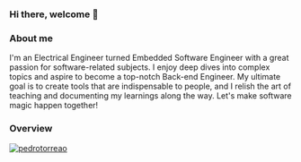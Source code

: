 ### Hi there, welcome 👋

### About me

I'm an Electrical Engineer turned Embedded Software Engineer with a great passion for software-related subjects. I enjoy deep dives into complex topics and aspire to become a top-notch Back-end Engineer. My ultimate goal is to create tools that are indispensable to people, and I relish the art of teaching and documenting my learnings along the way. Let's make software magic happen together!

<!--
### Languages and Tools

<code><img height="30" src="https://raw.githubusercontent.com/github/explore/80688e429a7d4ef2fca1e82350fe8e3517d3494d/topics/cpp/cpp.png"></code>
<code><img height="30" src="https://raw.githubusercontent.com/github/explore/80688e429a7d4ef2fca1e82350fe8e3517d3494d/topics/c/c.png"></code>
<code><img height="30" src="https://raw.githubusercontent.com/github/explore/80688e429a7d4ef2fca1e82350fe8e3517d3494d/topics/python/python.png"></code>
<code><img height="30" src="https://raw.githubusercontent.com/github/explore/80688e429a7d4ef2fca1e82350fe8e3517d3494d/topics/javascript/javascript.png"></code>
<code><img height="30" src="https://raw.githubusercontent.com/github/explore/80688e429a7d4ef2fca1e82350fe8e3517d3494d/topics/git/git.png"></code>
<code><img height="30" src="https://raw.githubusercontent.com/github/explore/80688e429a7d4ef2fca1e82350fe8e3517d3494d/topics/terminal/terminal.png"></code>
-->

### Overview
[![pedrotorreao](https://github-readme-stats.vercel.app/api/top-langs/?username=pedrotorreao&hide=html&layout=compact&theme=gruvbox)](https://github.com/anuraghazra/github-readme-stats)


<!--

[![card](https://github-readme-stats.vercel.app/api?username=pedrotorreao&theme=gruvbox&show_icons=true)](https://github.com/anuraghazra/github-readme-stats)

**pedrotorreao/pedrotorreao** is a ✨ _special_ ✨ repository because its `README.md` (this file) appears on your GitHub profile.

Here are some ideas to get you started:

- 🔭 I’m currently working on ...
- 🌱 I’m currently learning ...
- 👯 I’m looking to collaborate on ...
- 🤔 I’m looking for help with ...
- 💬 Ask me about ...
- 📫 How to reach me: ...
- 😄 Pronouns: ...
- ⚡ Fun fact: ...
-->
